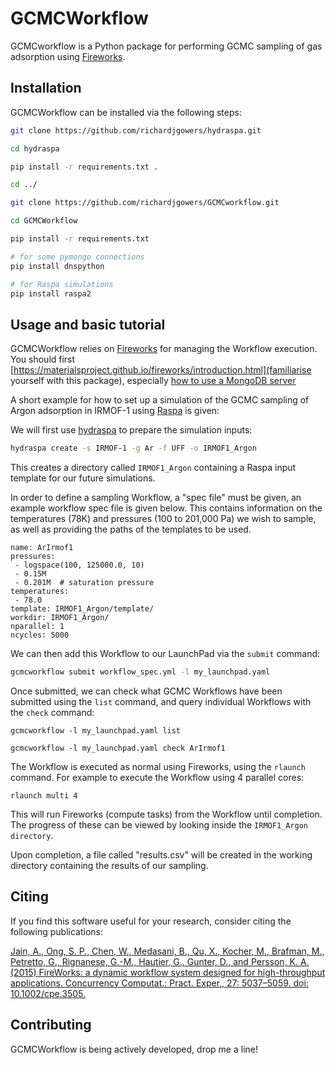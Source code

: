 # GCMCWorkflow

GCMCworkflow is a Python package for performing GCMC sampling of gas adsorption using [Fireworks](https://github.com/materialsproject/fireworks).

## Installation

GCMCWorkflow can be installed via the following steps:

```bash
git clone https://github.com/richardjgowers/hydraspa.git

cd hydraspa

pip install -r requirements.txt .

cd ../

git clone https://github.com/richardjgowers/GCMCworkflow.git

cd GCMCWorkflow

pip install -r requirements.txt

# for some pymongo connections
pip install dnspython

# for Raspa simulations
pip install raspa2

```

## Usage and basic tutorial

GCMCWorkflow relies on [Fireworks](https://github.com/materialsproject/fireworks) for managing the Workflow execution.  You should first [https://materialsproject.github.io/fireworks/introduction.html](familiarise yourself with this package), especially [how to use a MongoDB server](https://materialsproject.github.io/fireworks/quickstart.html?highlight=mongo)

A short example for how to set up a simulation of the GCMC sampling of Argon adsorption in IRMOF-1 using [Raspa](https://github.com/numat/RASPA2) is given: 

We will first use [hydraspa](https://github.com/richardjgowers/hydraspa) to prepare the simulation inputs:

```bash
hydraspa create -s IRMOF-1 -g Ar -f UFF -o IRMOF1_Argon

```

This creates a directory called ``IRMOF1_Argon`` containing a Raspa input template for our future simulations.

In order to define a sampling Workflow, a "spec file" must be given, an example workflow spec file is given below.
This contains information on the temperatures (78K) and pressures (100 to 201,000 Pa) we wish to sample, as well as providing the paths of the templates to be used.

```
name: ArIrmof1
pressures:
 - logspace(100, 125000.0, 10)
 - 0.15M
 - 0.201M  # saturation pressure
temperatures:
 - 78.0
template: IRMOF1_Argon/template/
workdir: IRMOF1_Argon/
nparallel: 1
ncycles: 5000

```

We can then add this Workflow to our LaunchPad via the ``submit`` command:

```bash
gcmcworkflow submit workflow_spec.yml -l my_launchpad.yaml
```

Once submitted, we can check what GCMC Workflows have been submitted using the ``list`` command, and query individual Workflows with the ``check`` command:

```
gcmcworkflow -l my_launchpad.yaml list
 
gcmcworkflow -l my_launchpad.yaml check ArIrmof1
```

The Workflow is executed as normal using Fireworks, using the ``rlaunch`` command.  For example to execute the Workflow using 4 parallel cores:

```
rlaunch multi 4
```

This will run Fireworks (compute tasks) from the Workflow until completion.  The progress of these can be viewed by looking inside the ``IRMOF1_Argon directory``.

Upon completion, a file called "results.csv" will be created in the working directory containing the results of our sampling.


## Citing

If you find this software useful for your research, consider citing the following publications:

[Jain, A., Ong, S. P., Chen, W., Medasani, B., Qu, X., Kocher, M., Brafman, M., Petretto, G., Rignanese, G.-M., Hautier, G., Gunter, D., and Persson, K. A. (2015) FireWorks: a dynamic workflow system designed for high-throughput applications. Concurrency Computat.: Pract. Exper., 27: 5037–5059. doi: 10.1002/cpe.3505.](http://onlinelibrary.wiley.com/doi/10.1002/cpe.3505/abstract)


## Contributing

GCMCWorkflow is being actively developed, drop me a line!
